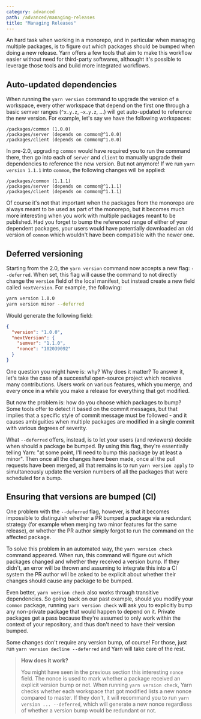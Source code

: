 ```yaml
---
category: advanced
path: /advanced/managing-releases
title: "Managing Releases"
---
```


An hard task when working in a monorepo, and in particular when managing multiple packages, is to figure out which packages should be bumped when doing a new release. Yarn offers a few tools that aim to make this workflow easier without need for third-party softwares, althought it's possible to leverage those tools and build more integrated workflows.

## Auto-updated dependencies

When running the `yarn version` command to upgrade the version of a workspace, every other workspace that depend on the first one through a basic semver ranges (`^x.y.z`, `~x.y.z`, ...) will get auto-updated to reference the new version. For example, let's say we have the following workspaces:

```
/packages/common (1.0.0)
/packages/server (depends on common@^1.0.0)
/packages/client (depends on common@^1.0.0)
```

In pre-2.0, upgrading `common` would have required you to run the command there, then go into each of `server` and `client` to manually upgrade their dependencies to reference the new version. But not anymore! If we run `yarn version 1.1.1` into `common`, the following changes will be applied:

```
/packages/common (1.1.1)
/packages/server (depends on common@^1.1.1)
/packages/client (depends on common@^1.1.1)
```

Of course it's not that important when the packages from the monorepo are always meant to be used as part of the monorepo, but it becomes much more interesting when you work with multiple packages meant to be published. Had you forget to bump the referenced range of either of your dependent packages, your users would have potentially downloaded an old version of `common` which wouldn't have been compatible with the newer one.

## Deferred versioning

Starting from the 2.0, the `yarn version` command now accepts a new flag: `--deferred`. When set, this flag will cause the command to not directly change the `version` field of the local manifest, but instead create a new field called `nextVersion`. For example, the following:

```bash
yarn version 1.0.0
yarn version minor --deferred
```

Would generate the following field:

```json
{
  "version": "1.0.0",
  "nextVersion": {
    "semver": "1.1.0",
    "nonce": "102039092"
  }
}
```

One question you might have is: why? Why does it matter? To answer it, let's take the case of a successful open-source project which receives many contributions. Users work on various features, which you merge, and every once in a while you make a release for everything that got modified.

But now the problem is: how do you choose which packages to bump? Some tools offer to detect it based on the commit messages, but that implies that a specific style of commit message must be followed - and it causes ambiguities when multiple packages are modified in a single commit with various degrees of severity.

What `--deferred` offers, instead, is to let your users (and reviewers) decide when should a package be bumped. By using this flag, they're essentially telling Yarn: "at some point, I'll need to bump this package by at least a minor". Then once all the changes have been made, once all the pull requests have been merged, all that remains is to run `yarn version apply` to simultaneously update the version numbers of all the packages that were scheduled for a bump.

## Ensuring that versions are bumped (CI)

One problem with the `--deferred` flag, however, is that it becomes impossible to distinguish whether a PR bumped a package via a redundant strategy (for example when merging two minor features for the same release), or whether the PR author simply forgot to run the command on the affected package.

To solve this problem in an automated way, the `yarn version check` command appeared. When run, this command will figure out which packages changed and whether they received a version bump. If they didn't, an error will be thrown and assuming to integrate this into a CI system the PR author will be asked to be explicit about whether their changes should cause any package to be bumped.

Even better, `yarn version check` also works through transitive dependencies. So going back on our past example, should you modify your `common` package, running `yarn version check` will ask you to explicitly bump any non-private package that would happen to depend on it. Private packages get a pass because they're assumed to only work within the context of your repository, and thus don't need to have their version bumped.

Some changes don't require any version bump, of course! For those, just run `yarn version decline --deferred` and Yarn will take care of the rest.

> **How does it work?**
>
> You might have seen in the previous section this interesting `nonce` field. The nonce is used to mark whether a package received an explicit version bump or not. When running `yarn version check`, Yarn checks whether each workspace that got modified lists a new nonce compared to master. If they don't, it will recommand you to run `yarn version ... --deferred`, which will generate a new nonce regardless of whether a version bump would be redundant or not.
